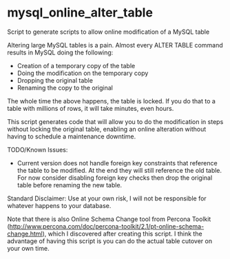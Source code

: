 mysql_online_alter_table
========================

Script to generate scripts to allow online modification of a MySQL table

Altering large MySQL tables is a pain.  Almost every ALTER TABLE command results in MySQL doing the following:
* Creation of a temporary copy of the table
* Doing the modification on the temporary copy
* Dropping the original table
* Renaming the copy to the original

The whole time the above happens, the table is locked.  If you do that to a table with millions of rows, it will take minutes, even hours.

This script generates code that will allow you to do the modification in steps without locking the original table, enabling an online alteration without having to schedule a maintenance downtime.

TODO/Known Issues:
* Current version does not handle foreign key constraints that reference the table to be modified.  At the end they will still reference the old table.  For now consider disabling foreign key checks then drop the original table before renaming the new table.

Standard Disclaimer: Use at your own risk, I will not be responsible for whatever happens to your database.

Note that there is also Online Schema Change tool from Percona Toolkit (http://www.percona.com/doc/percona-toolkit/2.1/pt-online-schema-change.html), which I discovered after creating this script.  I think the advantage of having this script is you can do the actual table cutover on your own time.
